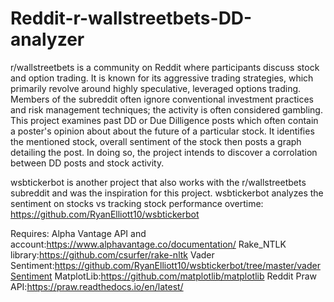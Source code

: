 # Reddit-r-wallstreetbets-DD-analyzer
r/wallstreetbets is a community on Reddit where participants discuss stock and option trading. It is known for its aggressive trading strategies, which primarily revolve around highly speculative, leveraged options trading. Members of the subreddit often ignore conventional investment practices and risk management techniques; the activity is often considered gambling. This project examines past DD or Due Dilligence posts which often contain a poster's opinion about about the future of a particular stock. It identifies the mentioned stock, overall sentiment of the stock then posts a graph detailing the post. In doing so, the project intends to discover a corrolation between DD posts and stock activity. 


wsbtickerbot is another project that also works with the r/wallstreetbets subreddit and was the inspiration for this project. wsbtickerbot analyzes the sentiment on stocks vs tracking stock performance overtime: https://github.com/RyanElliott10/wsbtickerbot

Requires:
Alpha Vantage API and account:https://www.alphavantage.co/documentation/
Rake_NTLK library:https://github.com/csurfer/rake-nltk
Vader Sentiment:https://github.com/RyanElliott10/wsbtickerbot/tree/master/vaderSentiment
MatplotLib:https://github.com/matplotlib/matplotlib
Reddit Praw API:https://praw.readthedocs.io/en/latest/

